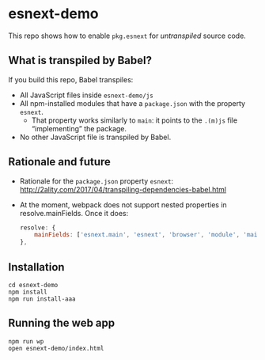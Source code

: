 # esnext-demo

This repo shows how to enable `pkg.esnext` for _untranspiled_ source code.

## What is transpiled by Babel?

If you build this repo, Babel transpiles:

* All JavaScript files inside `esnext-demo/js`
* All npm-installed modules that have a `package.json` with the property `esnext`.
    * That property works similarly to `main`: it points to the `.(m)js` file “implementing” the package.
* No other JavaScript file is transpiled by Babel.

## Rationale and future

* Rationale for the `package.json` property `esnext`: http://2ality.com/2017/04/transpiling-dependencies-babel.html
* At the moment, webpack does not support nested properties in resolve.mainFields. Once it does:

    ```js
    resolve: {
        mainFields: ['esnext.main', 'esnext', 'browser', 'module', 'main'],
    },
    ```

## Installation

```text
cd esnext-demo
npm install
npm run install-aaa
```

## Running the web app

```text
npm run wp
open esnext-demo/index.html
```
